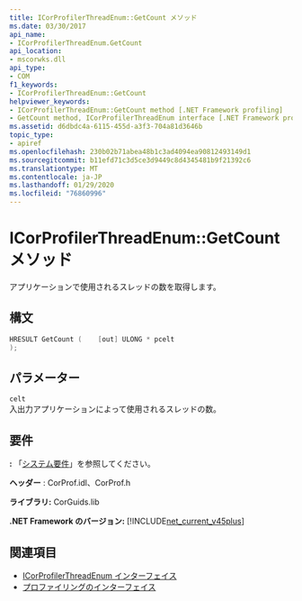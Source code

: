 ```yaml
---
title: ICorProfilerThreadEnum::GetCount メソッド
ms.date: 03/30/2017
api_name:
- ICorProfilerThreadEnum.GetCount
api_location:
- mscorwks.dll
api_type:
- COM
f1_keywords:
- ICorProfilerThreadEnum::GetCount
helpviewer_keywords:
- ICorProfilerThreadEnum::GetCount method [.NET Framework profiling]
- GetCount method, ICorProfilerThreadEnum interface [.NET Framework profiling]
ms.assetid: d6dbdc4a-6115-455d-a3f3-704a81d3646b
topic_type:
- apiref
ms.openlocfilehash: 230b02b71abea48b1c3ad4094ea90812493149d1
ms.sourcegitcommit: b11efd71c3d5ce3d9449c8d4345481b9f21392c6
ms.translationtype: MT
ms.contentlocale: ja-JP
ms.lasthandoff: 01/29/2020
ms.locfileid: "76860996"
---
```

# <a name="icorprofilerthreadenumgetcount-method"></a>ICorProfilerThreadEnum::GetCount メソッド
アプリケーションで使用されるスレッドの数を取得します。  
  
## <a name="syntax"></a>構文  
  
```cpp  
HRESULT GetCount (    [out] ULONG * pcelt  
);  
```  
  
## <a name="parameters"></a>パラメーター  
 `celt`  
 入出力アプリケーションによって使用されるスレッドの数。  
  
## <a name="requirements"></a>要件  
 **:** 「[システム要件](../../../../docs/framework/get-started/system-requirements.md)」を参照してください。  
  
 **ヘッダー** : CorProf.idl、CorProf.h  
  
 **ライブラリ:** CorGuids.lib  
  
 **.NET Framework のバージョン:** [!INCLUDE[net_current_v45plus](../../../../includes/net-current-v45plus-md.md)]  
  
## <a name="see-also"></a>関連項目

- [ICorProfilerThreadEnum インターフェイス](icorprofilerthreadenum-interface.md)
- [プロファイリングのインターフェイス](profiling-interfaces.md)
